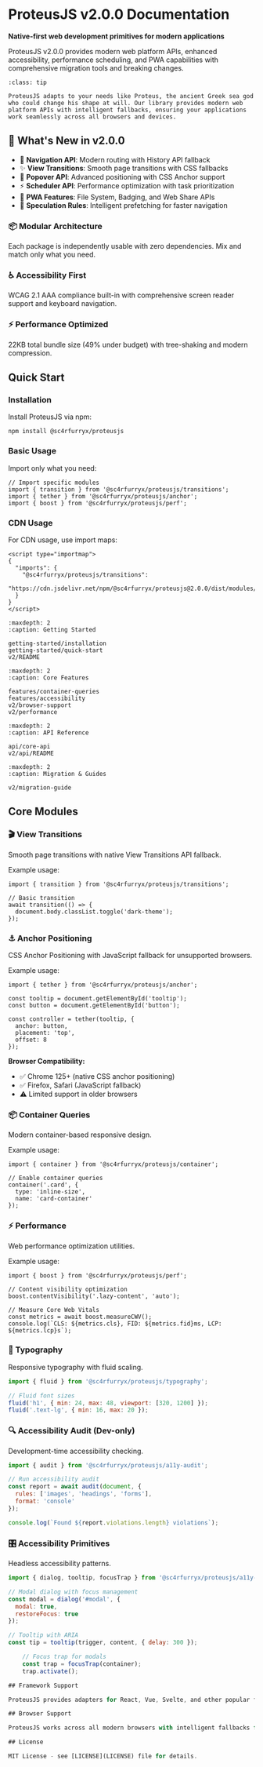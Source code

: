 # ProteusJS v2.0.0 Documentation

**Native-first web development primitives for modern applications**

ProteusJS v2.0.0 provides modern web platform APIs, enhanced accessibility, performance scheduling, and PWA capabilities with comprehensive migration tools and breaking changes.

```{admonition} 🌊 Shape-Shifting Web Development
:class: tip

ProteusJS adapts to your needs like Proteus, the ancient Greek sea god who could change his shape at will. Our library provides modern web platform APIs with intelligent fallbacks, ensuring your applications work seamlessly across all browsers and devices.
```

## 🚀 What's New in v2.0.0

- 🧭 **Navigation API**: Modern routing with History API fallback
- ✨ **View Transitions**: Smooth page transitions with CSS fallbacks
- 📱 **Popover API**: Advanced positioning with CSS Anchor support
- ⚡ **Scheduler API**: Performance optimization with task prioritization
- 🔧 **PWA Features**: File System, Badging, and Web Share APIs
- 🚀 **Speculation Rules**: Intelligent prefetching for faster navigation

<div class="feature-grid">

<div class="feature-card">

### 📦 **Modular Architecture**
Each package is independently usable with zero dependencies. Mix and match only what you need.

</div>

<div class="feature-card">

### ♿ **Accessibility First**
WCAG 2.1 AAA compliance built-in with comprehensive screen reader support and keyboard navigation.

</div>

<div class="feature-card">

### ⚡ **Performance Optimized**
22KB total bundle size (49% under budget) with tree-shaking and modern compression.

</div>

</div>

## Quick Start

### Installation

Install ProteusJS via npm:

    npm install @sc4rfurryx/proteusjs

### Basic Usage

Import only what you need:

    // Import specific modules
    import { transition } from '@sc4rfurryx/proteusjs/transitions';
    import { tether } from '@sc4rfurryx/proteusjs/anchor';
    import { boost } from '@sc4rfurryx/proteusjs/perf';

### CDN Usage

For CDN usage, use import maps:

    <script type="importmap">
    {
      "imports": {
        "@sc4rfurryx/proteusjs/transitions":
          "https://cdn.jsdelivr.net/npm/@sc4rfurryx/proteusjs@2.0.0/dist/modules/transitions.esm.js"
      }
    }
    </script>

```{toctree}
:maxdepth: 2
:caption: Getting Started

getting-started/installation
getting-started/quick-start
v2/README
```

```{toctree}
:maxdepth: 2
:caption: Core Features

features/container-queries
features/accessibility
v2/browser-support
v2/performance
```

```{toctree}
:maxdepth: 2
:caption: API Reference

api/core-api
v2/api/README
```

```{toctree}
:maxdepth: 2
:caption: Migration & Guides

v2/migration-guide
```

## Core Modules

### 🎬 View Transitions
Smooth page transitions with native View Transitions API fallback.

Example usage:

    import { transition } from '@sc4rfurryx/proteusjs/transitions';

    // Basic transition
    await transition(() => {
      document.body.classList.toggle('dark-theme');
    });

### ⚓ Anchor Positioning
CSS Anchor Positioning with JavaScript fallback for unsupported browsers.

Example usage:

    import { tether } from '@sc4rfurryx/proteusjs/anchor';

    const tooltip = document.getElementById('tooltip');
    const button = document.getElementById('button');

    const controller = tether(tooltip, {
      anchor: button,
      placement: 'top',
      offset: 8
    });

**Browser Compatibility:**
- ✅ Chrome 125+ (native CSS anchor positioning)
- ✅ Firefox, Safari (JavaScript fallback)
- ⚠️ Limited support in older browsers

### 📦 Container Queries
Modern container-based responsive design.

Example usage:

    import { container } from '@sc4rfurryx/proteusjs/container';

    // Enable container queries
    container('.card', {
      type: 'inline-size',
      name: 'card-container'
    });

### ⚡ Performance
Web performance optimization utilities.

Example usage:

    import { boost } from '@sc4rfurryx/proteusjs/perf';

    // Content visibility optimization
    boost.contentVisibility('.lazy-content', 'auto');

    // Measure Core Web Vitals
    const metrics = await boost.measureCWV();
    console.log(`CLS: ${metrics.cls}, FID: ${metrics.fid}ms, LCP: ${metrics.lcp}s`);

### 🎯 Typography
Responsive typography with fluid scaling.

```javascript
import { fluid } from '@sc4rfurryx/proteusjs/typography';

// Fluid font sizes
fluid('h1', { min: 24, max: 48, viewport: [320, 1200] });
fluid('.text-lg', { min: 16, max: 20 });
```

### 🔍 Accessibility Audit (Dev-only)
Development-time accessibility checking.

```javascript
import { audit } from '@sc4rfurryx/proteusjs/a11y-audit';

// Run accessibility audit
const report = await audit(document, {
  rules: ['images', 'headings', 'forms'],
  format: 'console'
});

console.log(`Found ${report.violations.length} violations`);
```

### 🎛️ Accessibility Primitives
Headless accessibility patterns.

```javascript
import { dialog, tooltip, focusTrap } from '@sc4rfurryx/proteusjs/a11y-primitives';

// Modal dialog with focus management
const modal = dialog('#modal', {
  modal: true,
  restoreFocus: true
});

// Tooltip with ARIA
const tip = tooltip(trigger, content, { delay: 300 });

    // Focus trap for modals
    const trap = focusTrap(container);
    trap.activate();

## Framework Support

ProteusJS provides adapters for React, Vue, Svelte, and other popular frameworks with the same API.

## Browser Support

ProteusJS works across all modern browsers with intelligent fallbacks for unsupported features.

## License

MIT License - see [LICENSE](LICENSE) file for details.

